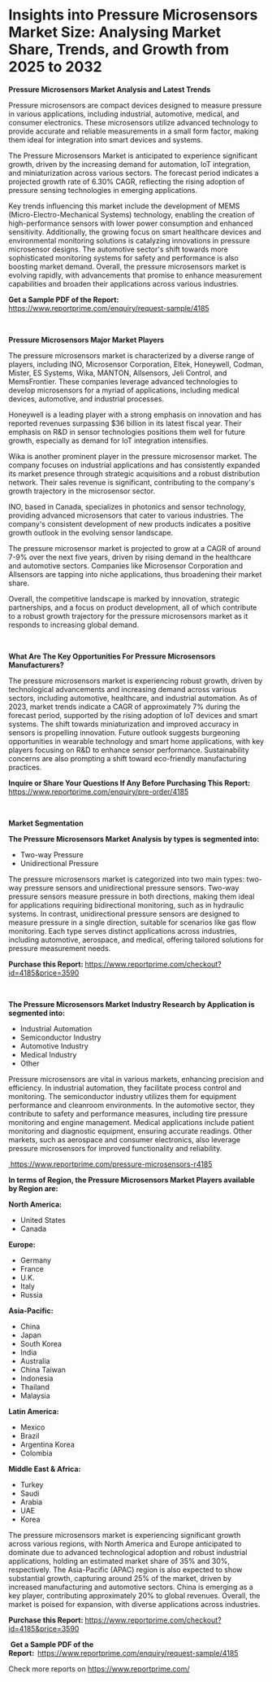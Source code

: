 <p><h1>Insights into Pressure Microsensors Market Size: Analysing Market Share, Trends, and Growth from 2025 to 2032</h1></p><p><strong>Pressure Microsensors Market Analysis and Latest Trends</strong></p>
<p><p>Pressure microsensors are compact devices designed to measure pressure in various applications, including industrial, automotive, medical, and consumer electronics. These microsensors utilize advanced technology to provide accurate and reliable measurements in a small form factor, making them ideal for integration into smart devices and systems.</p><p>The Pressure Microsensors Market is anticipated to experience significant growth, driven by the increasing demand for automation, IoT integration, and miniaturization across various sectors. The forecast period indicates a projected growth rate of 6.30% CAGR, reflecting the rising adoption of pressure sensing technologies in emerging applications. </p><p>Key trends influencing this market include the development of MEMS (Micro-Electro-Mechanical Systems) technology, enabling the creation of high-performance sensors with lower power consumption and enhanced sensitivity. Additionally, the growing focus on smart healthcare devices and environmental monitoring solutions is catalyzing innovations in pressure microsensor designs. The automotive sector's shift towards more sophisticated monitoring systems for safety and performance is also boosting market demand. Overall, the pressure microsensors market is evolving rapidly, with advancements that promise to enhance measurement capabilities and broaden their applications across various industries.</p></p>
<p><strong>Get a Sample PDF of the Report:&nbsp;</strong> <a href="https://www.reportprime.com/enquiry/request-sample/4185?utm_campaign=2783&utm_medium=2&utm_source=Github&utm_content=ia&utm_term=18032025&utm_id=pressure-microsensors">https://www.reportprime.com/enquiry/request-sample/4185</a></p>
<p>&nbsp;</p>
<p><strong>Pressure Microsensors Major Market Players</strong></p>
<p><p>The pressure microsensors market is characterized by a diverse range of players, including INO, Microsensor Corporation, Eltek, Honeywell, Codman, Mister, ES Systems, Wika, MANTON, Allsensors, Jeli Control, and MemsFrontier. These companies leverage advanced technologies to develop microsensors for a myriad of applications, including medical devices, automotive, and industrial processes.</p><p>Honeywell is a leading player with a strong emphasis on innovation and has reported revenues surpassing $36 billion in its latest fiscal year. Their emphasis on R&D in sensor technologies positions them well for future growth, especially as demand for IoT integration intensifies.</p><p>Wika is another prominent player in the pressure microsensor market. The company focuses on industrial applications and has consistently expanded its market presence through strategic acquisitions and a robust distribution network. Their sales revenue is significant, contributing to the company's growth trajectory in the microsensor sector.</p><p>INO, based in Canada, specializes in photonics and sensor technology, providing advanced microsensors that cater to various industries. The company's consistent development of new products indicates a positive growth outlook in the evolving sensor landscape.</p><p>The pressure microsensor market is projected to grow at a CAGR of around 7-9% over the next five years, driven by rising demand in the healthcare and automotive sectors. Companies like Microsensor Corporation and Allsensors are tapping into niche applications, thus broadening their market share.</p><p>Overall, the competitive landscape is marked by innovation, strategic partnerships, and a focus on product development, all of which contribute to a robust growth trajectory for the pressure microsensors market as it responds to increasing global demand.</p></p>
<p>&nbsp;</p>
<p><strong>What Are The Key Opportunities For Pressure Microsensors Manufacturers?</strong></p>
<p><p>The pressure microsensors market is experiencing robust growth, driven by technological advancements and increasing demand across various sectors, including automotive, healthcare, and industrial automation. As of 2023, market trends indicate a CAGR of approximately 7% during the forecast period, supported by the rising adoption of IoT devices and smart systems. The shift towards miniaturization and improved accuracy in sensors is propelling innovation. Future outlook suggests burgeoning opportunities in wearable technology and smart home applications, with key players focusing on R&D to enhance sensor performance. Sustainability concerns are also prompting a shift toward eco-friendly manufacturing practices.</p></p>
<p><strong>Inquire or Share Your Questions If Any Before Purchasing This Report:</strong> <a href="https://www.reportprime.com/enquiry/pre-order/4185?utm_campaign=2783&utm_medium=2&utm_source=Github&utm_content=ia&utm_term=18032025&utm_id=pressure-microsensors">https://www.reportprime.com/enquiry/pre-order/4185</a></p>
<p>&nbsp;</p>
<p><strong>Market Segmentation</strong></p>
<p><strong>The Pressure Microsensors Market Analysis by types is segmented into:</strong></p>
<p><ul><li>Two-way Pressure</li><li>Unidirectional Pressure</li></ul></p>
<p><p>The pressure microsensors market is categorized into two main types: two-way pressure sensors and unidirectional pressure sensors. Two-way pressure sensors measure pressure in both directions, making them ideal for applications requiring bidirectional monitoring, such as in hydraulic systems. In contrast, unidirectional pressure sensors are designed to measure pressure in a single direction, suitable for scenarios like gas flow monitoring. Each type serves distinct applications across industries, including automotive, aerospace, and medical, offering tailored solutions for pressure measurement needs.</p></p>
<p><strong>Purchase this Report:&nbsp;</strong><a href="https://www.reportprime.com/checkout?id=4185&price=3590&utm_campaign=2783&utm_medium=2&utm_source=Github&utm_content=ia&utm_term=18032025&utm_id=pressure-microsensors">https://www.reportprime.com/checkout?id=4185&price=3590</a></p>
<p>&nbsp;</p>
<p><strong>The Pressure Microsensors Market Industry Research by Application is segmented into:</strong></p>
<p><ul><li>Industrial Automation</li><li>Semiconductor Industry</li><li>Automotive Industry</li><li>Medical Industry</li><li>Other</li></ul></p>
<p><p>Pressure microsensors are vital in various markets, enhancing precision and efficiency. In industrial automation, they facilitate process control and monitoring. The semiconductor industry utilizes them for equipment performance and cleanroom environments. In the automotive sector, they contribute to safety and performance measures, including tire pressure monitoring and engine management. Medical applications include patient monitoring and diagnostic equipment, ensuring accurate readings. Other markets, such as aerospace and consumer electronics, also leverage pressure microsensors for improved functionality and reliability.</p></p>
<p><a href="https://www.reportprime.com/pressure-microsensors-r4185?utm_campaign=2783&utm_medium=2&utm_source=Github&utm_content=ia&utm_term=18032025&utm_id=pressure-microsensors">&nbsp;https://www.reportprime.com/pressure-microsensors-r4185</a></p>
<p><strong>In terms of Region, the Pressure Microsensors Market Players available by Region are:</strong></p>
<p>
    <p> <strong> North America: </strong>
        <ul>
            <li>United States</li>
            <li>Canada</li>
        </ul>
        </p> 
    <p> <strong> Europe: </strong>
        <ul>
            <li>Germany</li>
            <li>France</li>
            <li>U.K.</li>
            <li>Italy</li>
            <li>Russia</li>
        </ul>
        </p> 
    <p> <strong> Asia-Pacific: </strong>
        <ul>
            <li>China</li>
            <li>Japan</li>
            <li>South Korea</li>
            <li>India</li>
            <li>Australia</li>
            <li>China Taiwan</li>
            <li>Indonesia</li>
            <li>Thailand</li>
            <li>Malaysia</li>
        </ul>
        </p> 
    <p> <strong> Latin America: </strong>
        <ul>
            <li>Mexico</li>
            <li>Brazil</li>
            <li>Argentina Korea</li>
            <li>Colombia</li>
        </ul>
        </p> 
    <p> <strong> Middle East & Africa: </strong>
        <ul>
            <li>Turkey</li>
            <li>Saudi</li>
            <li>Arabia</li>
            <li>UAE</li>
            <li>Korea</li>
        </ul>
    </p>
    </p>
<p><p>The pressure microsensors market is experiencing significant growth across various regions, with North America and Europe anticipated to dominate due to advanced technological adoption and robust industrial applications, holding an estimated market share of 35% and 30%, respectively. The Asia-Pacific (APAC) region is also expected to show substantial growth, capturing around 25% of the market, driven by increased manufacturing and automotive sectors. China is emerging as a key player, contributing approximately 20% to global revenues. Overall, the market is poised for expansion, with diverse applications across industries.</p></p>
<p><strong>Purchase this Report: </strong><a href="https://www.reportprime.com/checkout?id=4185&price=3590&utm_campaign=2783&utm_medium=2&utm_source=Github&utm_content=ia&utm_term=18032025&utm_id=pressure-microsensors">https://www.reportprime.com/checkout?id=4185&price=3590</a></p>
<p>&nbsp;<strong>Get a Sample PDF of the Report:&nbsp;&nbsp;</strong><a href="https://www.reportprime.com/enquiry/request-sample/4185?utm_campaign=2783&utm_medium=2&utm_source=Github&utm_content=ia&utm_term=18032025&utm_id=pressure-microsensors">https://www.reportprime.com/enquiry/request-sample/4185</a></p>
<p><strong></strong></p>
<p>Check more reports on <a href="https://www.reportprime.com/?utm_campaign=2783&utm_medium=2&utm_source=Github&utm_content=ia&utm_term=18032025&utm_id=pressure-microsensors">https://www.reportprime.com/</a></p>